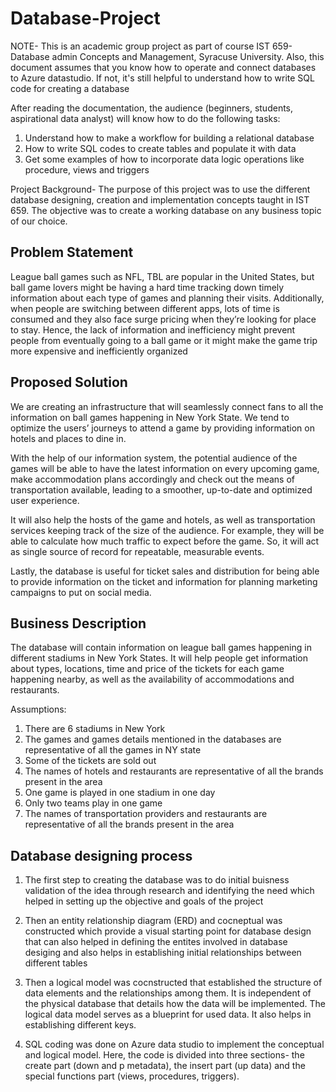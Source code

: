 # Database-Project
NOTE- This is an academic group project as part of course IST 659- Database admin Concepts and Management, Syracuse University. Also, this document assumes that you know how to operate and connect databases to Azure datastudio. If not, it's still helpful to understand how to write SQL code for creating a database

After reading the documentation, the audience (beginners, students, aspirational data analyst) will know how to do the following tasks:
1) Understand how to make a workflow for building a relational database
2) How to write SQL codes to create tables and populate it with data
3) Get some examples of how to incorporate data logic operations like procedure, views and triggers

Project Background- The purpose of this project was to use the different database designing, creation and implementation concepts taught in IST 659. The objective was to create a working database on any business topic of our choice. 


## Problem Statement 

League ball games such as NFL, TBL are popular in the United States, but ball game lovers might be having a hard time tracking down timely information about each type of games and planning their visits. Additionally, when people are switching between different apps, lots of time is consumed and they also face surge pricing when they’re looking for place to stay. Hence, the lack of information and inefficiency might prevent people from eventually going to a ball game or it might make the game trip more expensive and inefficiently organized

## Proposed Solution 

We are creating an infrastructure that will seamlessly connect fans to all the information on ball games happening in New York State. We tend to optimize the users’ journeys to attend a game by providing information on hotels and places to dine in. 

With the help of our information system, the potential audience of the games will be able to have the latest information on every upcoming game, make accommodation plans accordingly and check out the means of transportation available, leading to a smoother, up-to-date and optimized user experience.  

It will also help the hosts of the game and hotels, as well as transportation services keeping track of the size of the audience. For example, they will be able to calculate how much traffic to expect before the game. So, it will act as single source of record for repeatable, measurable events.  

Lastly, the database is useful for ticket sales and distribution for being able to provide information on the ticket and information for planning marketing campaigns to put on social media.


## Business Description 

The database will contain information on league ball games happening in different stadiums in New York States. It will help people get information about types, locations, time and price of the tickets for each game happening nearby, as well as the availability of accommodations and restaurants.  

Assumptions:  

1. There are 6 stadiums in New York 
2. The games and games details mentioned in the databases are representative of all the games in NY state 
3. Some of the tickets are sold out 
4. The names of hotels and restaurants are representative of all the brands present in the area 
5. One game is played in one stadium in one day
6. Only two teams play in one game
7. The names of transportation providers and restaurants are representative of all the brands present in the area 

## Database designing process

1. The first step to creating the database was to do initial buisness validation of the idea through research and identifying the need which helped in setting up the objective and goals of the project

2. Then an entity relationship diagram (ERD) and cocneptual was constructed which provide a visual starting point for database design that can also helped in defining the entites involved in database desiging and also helps in establishing initial relationships between different tables 

3. Then a logical model was cocnstructed that established the structure of data elements and the relationships among them. It is independent of the physical database that details how the data will be implemented. The logical data model serves as a blueprint for used data. It also helps in establishing different keys. 

4. SQL coding was done on Azure data studio to implement the conceptual and logical model. Here, the code is divided into three sections- the create part (down and p metadata), the insert part (up data) and the special functions part (views, procedures, triggers). 
